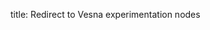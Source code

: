 title: Redirect to Vesna experimentation nodes

<!-- vim: linebreak filetype=markdown expandtab ts=4 sw=4
-->

<meta http-equiv="refresh" content="3; URL=http://log-a-tec.eu/hw-vesna.html" />